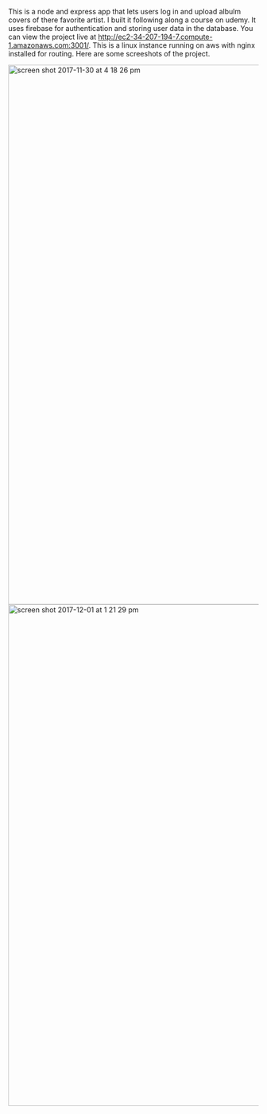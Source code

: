 This is a node and express app that lets users log in and upload albulm covers of there favorite artist. I built it following along a course on udemy. It uses firebase for authentication and storing user data in the database. You can view the project live at http://ec2-34-207-194-7.compute-1.amazonaws.com:3001/. 
This is a linux instance running on aws with nginx installed for routing. Here are some screeshots of the project. 

<img width="1086" alt="screen shot 2017-11-30 at 4 18 26 pm" src="https://user-images.githubusercontent.com/14829509/33497537-3f8dc796-d69c-11e7-8d7c-a5127438f8d6.png">


<img width="1009" alt="screen shot 2017-12-01 at 1 21 29 pm" src="https://user-images.githubusercontent.com/14829509/33497526-3346b268-d69c-11e7-935e-0747be923384.png">

